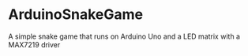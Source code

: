 # ArduinoSnakeGame
A simple snake game that runs on Arduino Uno and a LED matrix with a MAX7219 driver
